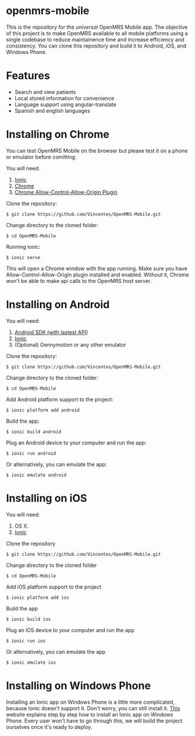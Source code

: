 # openmrs-mobile
This is the repository for the *universal* OpenMRS Mobile app. The objective of this project is to make OpenMRS available to all mobile platforms using a single codebase to reduce maintainence time and increase efficiency and consistency. You can clone this repository and build it to Android, iOS, and Windows Phone.

# Features
- Search and view patients
- Local stored information for convenience
- Language support using angular-translate
- Spanish and english languages

# Installing on Chrome
You can test OpenMRS Mobile on the browser but please test it on a phone or emulator before comitting.

You will need:
  1. [Ionic](http://ionicframework.com/docs/guide/installation.html)
  2. [Chrome](http://www.google.com/chrome)
  3. [Chrome Allow-Control-Allow-Origin Plugin](https://chrome.google.com/webstore/detail/allow-control-allow-origi/nlfbmbojpeacfghkpbjhddihlkkiljbi?hl=en)

Clone the repository:

    $ git clone https://github.com/Vincentes/OpenMRS-Mobile.git

Change directory to the cloned folder:

    $ cd OpenMRS-Mobile

Running ionic:

    $ ionic serve
This will open a Chrome window with the app running. Make sure you have Allow-Control-Allow-Origin plugin installed and enabled. Without it, Chrome won't be able to make api calls to the OpenMRS host server.

# Installing on Android

You will need:
  1. [Android SDK (with lastest API)](http://developer.android.com/sdk/installing/index.html?pkg=tools)
  2. [Ionic](http://ionicframework.com/docs/guide/installation.html)
  3. (Optional) Gennymotion or any other emulator

Clone the repository:

    $ git clone https://github.com/Vincentes/OpenMRS-Mobile.git

Change directory to the cloned folder:

    $ cd OpenMRS-Mobile


Add Android platform support to the project:

    $ ionic platform add android
    
Build the app:

    $ ionic build android
    
Plug an Android device to your computer and run the app:

    $ ionic run android
    
Or alternatively, you can emulate the app:

    $ ionic emulate android
    
# Installing on iOS

You will need:
  1. OS X.
  2. [Ionic](http://ionicframework.com/docs/guide/installation.html)

Clone the repository

    $ git clone https://github.com/Vincentes/OpenMRS-Mobile.git

Change directory to the cloned folder

    $ cd OpenMRS-Mobile


Add iOS platform support to the project

    $ ionic platform add ios
    
Build the app

    $ ionic build ios
    
Plug an iOS device to your computer and run the app

    $ ionic run ios
    
Or alternatively, you can emulate the app

    $ ionic emulate ios

# Installing on Windows Phone

Installing an Ionic app on Windows Phone is a little more complicated, because Ionic doesn't support it. Don't worry, you can still install it. [This](http://www.badpenguin.org/how-to-make-your-ionic-cordova-app-to-run-under-windows-phone-8-1-and-desktop) website explains step by step how to install an Ionic app on Windows Phone. Every user won't have to go through this, we will build the project ourselves once it's ready to deploy.
